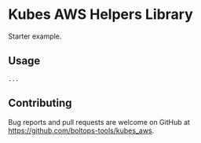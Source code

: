 # Kubes AWS Helpers Library

Starter example.

## Usage

    ...

## Contributing

Bug reports and pull requests are welcome on GitHub at https://github.com/boltops-tools/kubes_aws.
